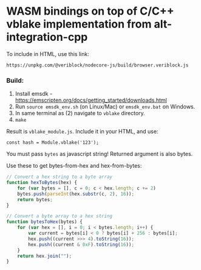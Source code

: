 # WASM bindings on top of C/C++ vblake implementation from alt-integration-cpp

To include in HTML, use this link:
```
https://unpkg.com/@veriblock/nodecore-js/build/browser.veriblock.js
```

### Build:

1. Install emsdk - https://emscripten.org/docs/getting_started/downloads.html
2. Run `source emsdk_env.sh` (on Linux/Mac) or `emsdk_env.bat` on Windows.
3. In same terminal as (2) navigate to `vblake` directory.
4. `make`

Result is `vblake_module.js`. Include it in your HTML, and use:
```
const hash = Module.vblake('123');
```

You must pass `bytes` as javascript string! 
Returned argument is also bytes.

Use these to get bytes-from-hex and hex-from-bytes:
```javascript
// Convert a hex string to a byte array
function hexToBytes(hex) {
    for (var bytes = [], c = 0; c < hex.length; c += 2)
    bytes.push(parseInt(hex.substr(c, 2), 16));
    return bytes;
}

// Convert a byte array to a hex string
function bytesToHex(bytes) {
    for (var hex = [], i = 0; i < bytes.length; i++) {
        var current = bytes[i] < 0 ? bytes[i] + 256 : bytes[i];
        hex.push((current >>> 4).toString(16));
        hex.push((current & 0xF).toString(16));
    }
    return hex.join("");
}
```
